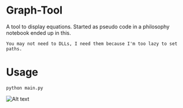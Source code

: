 # Graph-Tool
A tool to display equations. Started as pseudo code in a philosophy notebook ended up in this.
```
You may not need to DLLs, I need them because I'm too lazy to set paths.
```
# Usage
```
python main.py
```
![Alt text](https://i.imgur.com/HB2CsVW.png)
